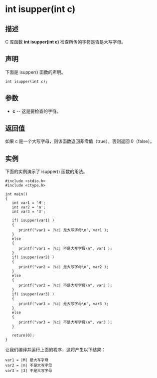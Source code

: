 # int isupper(int c)

## 描述

C 库函数 **int isupper(int c)** 检查所传的字符是否是大写字母。

## 声明

下面是 isupper() 函数的声明。

```
int isupper(int c);
```

## 参数

- **c** -- 这是要检查的字符。

## 返回值

如果 c 是一个大写字母，则该函数返回非零值（true），否则返回 0（false）。

## 实例

下面的实例演示了 isupper() 函数的用法。

```
#include <stdio.h>
#include <ctype.h>

int main()
{
   int var1 = 'M';
   int var2 = 'm';
   int var3 = '3';
    
   if( isupper(var1) )
   {
      printf("var1 = |%c| 是大写字母\n", var1 );
   }
   else
   {
      printf("var1 = |%c| 不是大写字母\n", var1 );
   }
   if( isupper(var2) )
   {
      printf("var2 = |%c| 是大写字母\n", var2 );
   }
   else
   {
      printf("var2 = |%c| 不是大写字母\n", var2 );
   }   
   if( isupper(var3) )
   {
      printf("var3 = |%c| 是大写字母\n", var3 );
   }
   else
   {
      printf("var3 = |%c| 不是大写字母\n", var3 );
   }
   
   return(0);
}
```

让我们编译并运行上面的程序，这将产生以下结果：

```
var1 = |M| 是大写字母
var2 = |m| 不是大写字母
var3 = |3| 不是大写字母
```